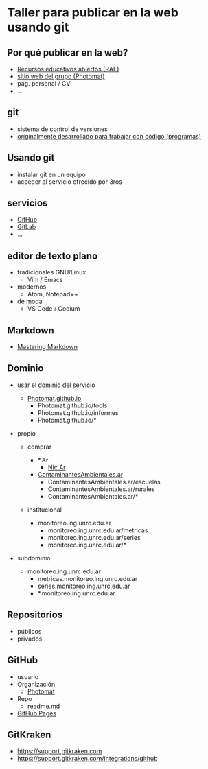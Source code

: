 # Taller para publicar en la web usando git

## Por qué publicar en la web?
- [Recursos educativos abiertos (RAE)](https://es.wikipedia.org/wiki/Recursos_educativos_abiertos)
- [sitio web del grupo (Photomat)](https://photomat.github.io)
- pág. personal / CV
- ...

## git
- sistema de control de versiones
- [originalmente desarrollado para trabajar con código (programas)](https://git-scm.com/book/es/v2/Inicio---Sobre-el-Control-de-Versiones-Una-breve-historia-de-Git)

## Usando git
- instalar git en un equipo
- acceder al servicio ofrecido por 3ros

## servicios
- [GitHub](https://github.com)
- [GitLab](https://gitlab.com)
- ...

## editor de texto plano
- tradicionales GNU/Linux
  - Vim / Emacs
- modernos
  - Atom, Notepad++
- de moda
  - VS Code / Codium

## Markdown
- [Mastering Markdown](https://guides.github.com/features/mastering-markdown/)

## Dominio
- usar el dominio del servicio
  - [Photomat.github.io](Photomat.github.io)
    - Photomat.github.io/tools
    - Photomat.github.io/informes
    - Photomat.github.io/*

- propio
  - comprar
    - *.Ar
      - [Nic.Ar](https://nic.ar)
    - [ContaminantesAmbientales.ar](https://contaminantesambientales.ar)
      - ContaminantesAmbientales.ar/escuelas
      - ContaminantesAmbientales.ar/rurales
      - ContaminantesAmbientales.ar/*

  - institucional
    - monitoreo.ing.unrc.edu.ar
      - monitoreo.ing.unrc.edu.ar/metricas
      - monitoreo.ing.unrc.edu.ar/series
      - monitoreo.ing.unrc.edu.ar/*

- subdominio
  - monitoreo.ing.unrc.edu.ar
      - metricas.monitoreo.ing.unrc.edu.ar
      - series.monitoreo.ing.unrc.edu.ar
      - *.monitoreo.ing.unrc.edu.ar

## Repositorios
- públicos
- privados

## GitHub
- usuario
- Organización
  - [Photomat](https://github.com/photomat)
- Repo
  - readme.md
- [GitHub Pages](https://pages.github.com)

## GitKraken
- https://support.gitkraken.com
- https://support.gitkraken.com/integrations/github